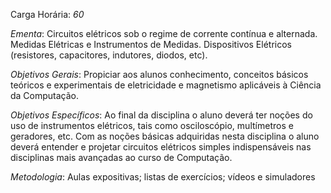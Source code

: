 Carga Horária: _60_
 
_Ementa_:
    Circuitos elétricos sob o regime de corrente contínua e alternada. Medidas Elétricas e Instrumentos de Medidas. Dispositivos Elétricos (resistores, capacitores, indutores, diodos, etc).
 
_Objetivos Gerais_:
    Propiciar aos alunos conhecimento, conceitos básicos teóricos e experimentais de eletricidade e magnetismo aplicáveis à Ciência da Computação.
 
_Objetivos Específicos_:
    Ao final da disciplina o aluno deverá ter noções do uso de instrumentos elétricos, tais como osciloscópio, multímetros e geradores, etc. Com as noções básicas adquiridas nesta disciplina o aluno deverá entender e projetar circuitos elétricos simples indispensáveis nas disciplinas mais avançadas ao curso de Computação.
 
_Metodologia_:
    Aulas expositivas; listas de exercícios; vídeos e simuladores
